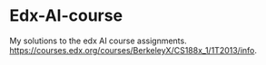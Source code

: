 # Edx-AI-course
My solutions to the edx AI course assignments. https://courses.edx.org/courses/BerkeleyX/CS188x_1/1T2013/info.
